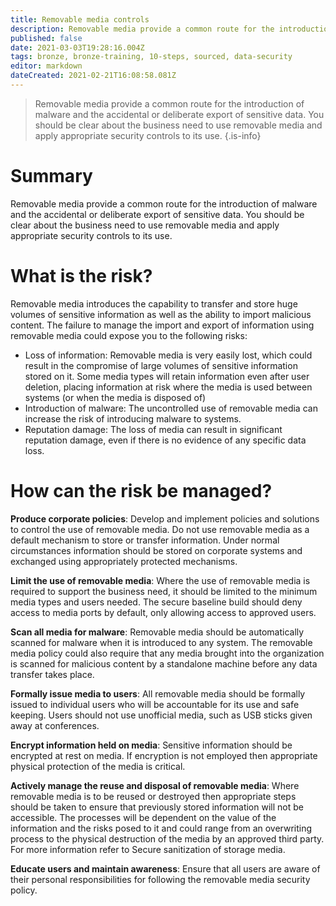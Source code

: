 ```yaml
---
title: Removable media controls
description: Removable media provide a common route for the introduction of malware and the accidental or deliberate export of sensitive data. You should be clear about the business need to use removable media and apply appropriate security controls to its use.
published: false
date: 2021-03-03T19:28:16.004Z
tags: bronze, bronze-training, 10-steps, sourced, data-security
editor: markdown
dateCreated: 2021-02-21T16:08:58.081Z
---
```


> Removable media provide a common route for the introduction of malware and the accidental or deliberate export of sensitive data. You should be clear about the business need to use removable media and apply appropriate security controls to its use.
{.is-info}


# Summary
Removable media provide a common route for the introduction of malware and the accidental or deliberate export of sensitive data. You should be clear about the business need to use removable media and apply appropriate security controls to its use.

# What is the risk?
Removable media introduces the capability to transfer and store huge volumes of sensitive information as well as the ability to import malicious content. The failure to manage the import and export of information using removable media could expose you to the following risks:

- Loss of information: Removable media is very easily lost, which could result in the compromise of large volumes of sensitive information stored on it. Some media types will retain information even after user deletion, placing information at risk where the media is used between systems (or when the media is disposed of)
- Introduction of malware: The uncontrolled use of removable media can increase the risk of introducing malware to systems.
- Reputation damage: The loss of media can result in significant reputation damage, even if there is no evidence of any specific data loss.

# How can the risk be managed?
**Produce corporate policies**: Develop and implement policies and solutions to control the use of removable media. Do not use removable media as a default mechanism to store or transfer information. Under normal circumstances information should be stored on corporate systems and exchanged using appropriately protected mechanisms.

**Limit the use of removable media**: Where the use of removable media is required to support the business need, it should be limited to the minimum media types and users needed. The secure baseline build should deny access to media ports by default, only allowing access to approved users.

**Scan all media for malware**: Removable media should be automatically scanned for malware when it is introduced to any system. The removable media policy could also require that any media brought into the organization is scanned for malicious content by a standalone machine before any data transfer takes place.

**Formally issue media to users**: All removable media should be formally issued to individual users who will be accountable for its use and safe keeping. Users should not use unofficial media, such as USB sticks given away at conferences.

**Encrypt information held on media**: Sensitive information should be encrypted at rest on media. If encryption is not employed then appropriate physical protection of the media is critical.

**Actively manage the reuse and disposal of removable media**: Where removable media is to be reused or destroyed then appropriate steps should be taken to ensure that previously stored information will not be accessible. The processes will be dependent on the value of the information and the risks posed to it and could range from an overwriting process to the physical destruction of the media by an approved third party. For more information refer to Secure sanitization of storage media.

**Educate users and maintain awareness**: Ensure that all users are aware of their personal responsibilities for following the removable media security policy.